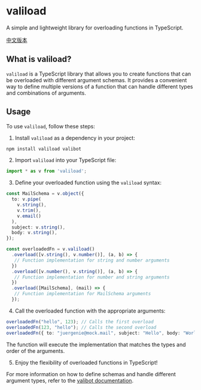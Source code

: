 # valiload

A simple and lightweight library for overloading functions in TypeScript.

[中文版本](./README_zh.md)

## What is valiload?

`valiload` is a TypeScript library that allows you to create functions that can be overloaded with different argument schemas. It provides a convenient way to define multiple versions of a function that can handle different types and combinations of arguments.

## Usage

To use `valiload`, follow these steps:

1. Install `valiload` as a dependency in your project:

  ```bash
  npm install valiload valibot
  ```

2. Import `valiload` into your TypeScript file:

  ```typescript
  import * as v from 'valiload';
  ```

3. Define your overloaded function using the `valiload` syntax:

  ```typescript
  const MailSchema = v.object({
    to: v.pipe(
      v.string(),
      v.trim(),
      v.email()
    ),
    subject: v.string(),
    body: v.string(),
  });

  const overloadedFn = v.valiload()
    .overload([v.string(), v.number()], (a, b) => {
     // Function implementation for string and number arguments
    })
    .overload([v.number(), v.string()], (a, b) => {
     // Function implementation for number and string arguments
    })
    .overload([MailSchema], (mail) => {
     // Function implementation for MailSchema arguments
    });
  ```

4. Call the overloaded function with the appropriate arguments:

  ```typescript
  overloadedFn("hello", 123); // Calls the first overload
  overloadedFn(123, "hello"); // Calls the second overload
  overloadedFn({ to: "juergenie@mock.mail", subject: "Hello", body: "World" }); // Calls the third overload
  ```

  The function will execute the implementation that matches the types and order of the arguments.

5. Enjoy the flexibility of overloaded functions in TypeScript!

For more information on how to define schemas and handle different argument types, refer to the [valibot documentation](https://valibot.dev/).
